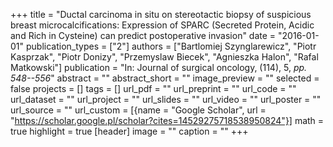 +++
title = "Ductal carcinoma in situ on stereotactic biopsy of suspicious breast microcalcifications: Expression of SPARC (Secreted Protein, Acidic and Rich in Cysteine) can predict postoperative invasion"
date = "2016-01-01"
publication_types = ["2"]
authors = ["Bartlomiej Szynglarewicz", "Piotr Kasprzak", "Piotr Donizy", "Przemyslaw Biecek", "Agnieszka Halon", "Rafal Matkowski"]
publication = "In: Journal of surgical oncology, (114), 5, _pp. 548--556_"
abstract = ""
abstract_short = ""
image_preview = ""
selected = false
projects = []
tags = []
url_pdf = ""
url_preprint = ""
url_code = ""
url_dataset = ""
url_project = ""
url_slides = ""
url_video = ""
url_poster = ""
url_source = ""
url_custom = [{name = "Google Scholar", url = "https://scholar.google.pl/scholar?cites=14529275718538950824"}]
math = true
highlight = true
[header]
image = ""
caption = ""
+++
